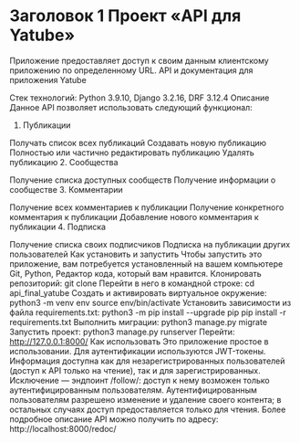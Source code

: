 # Заголовок 1 Проект «API для Yatube»
Приложение предоставляет доступ к своим данным клиентскому приложению по определенному URL.
API и документация для приложения Yatube

Стек технологий:
Python 3.9.10,
Django 3.2.16,
DRF 3.12.4
Описание
Данное API позволяет использовать следующий функционал:
1. Публикации

Получать список всех публикаций
Создавать новую публикацию
Полностью или частично редактировать публикацию
Удалять публикацию
2. Сообщества

Получение списка доступных сообществ
Получение информации о сообществе
3. Комментарии

Получение всех комментариев к публикации
Получение конкретного комментария к публикации
Добавление нового комментария к публикации
4. Подписка

Получение списка своих подписчиков
Подписка на публикации других пользователей
Как установить и запустить
Чтобы запустить это приложение, вам потребуeтся установленный на вашем компьютере Git, Python, Редактор кода, который вам нравится.
Клонировать репозиторий:
git clone 
Перейти в него в командной строке:
cd api_final_yatube
Cоздать и активировать виртуальное окружение:
python3 -m venv env
source env/bin/activate
Установить зависимости из файла requirements.txt:
python3 -m pip install --upgrade pip
pip install -r requirements.txt
Выполнить миграции:
python3 manage.py migrate
Запустить проект:
python3 manage.py runserver
Перейти:
http://127.0.0.1:8000/
Как использовать
Это приложение простое в использовании.
Для аутентификации используются JWT-токены.
Информация доступна как для незарегистрированных пользователей (доступ к API только на чтение), так и для зарегистрированных.
Исключение — эндпоинт /follow/: доступ к нему возможен только аутентифицированным пользователям.
Аутентифицированным пользователям разрешено изменение и удаление своего контента; в остальных случаях доступ предоставляется только для чтения.
Более подробное описание API можно получить по адресу:
http://localhost:8000/redoc/
